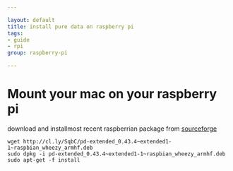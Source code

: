 ```yaml
---

layout: default
title: install pure data on raspberry pi
tags:
- guide
- rpi
group: raspberry-pi

---
```


# Mount your mac on your raspberry pi

download and installmost recent raspberrian package from [sourceforge](http://sourceforge.net/projects/pure-data/files/pd-extended/)

	wget http://cl.ly/SqbC/pd-extended_0.43.4~extended1-1~raspbian_wheezy_armhf.deb
	sudo dpkg -i pd-extended_0.43.4~extended1-1~raspbian_wheezy_armhf.deb 
	sudo apt-get -f install